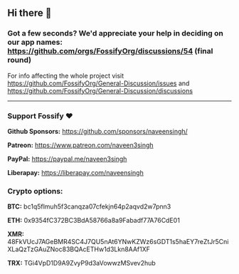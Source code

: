 ## Hi there 👋

### Got a few seconds? We'd appreciate your help in deciding on our app names: https://github.com/orgs/FossifyOrg/discussions/54 (final round)

For info affecting the whole project visit https://github.com/FossifyOrg/General-Discussion/issues and https://github.com/FossifyOrg/General-Discussion/discussions

---

### Support Fossify :heart:
**Github Sponsors:** https://github.com/sponsors/naveensingh/

**Patreon:** https://www.patreon.com/naveen3singh

**PayPal:** https://paypal.me/naveen3singh

**Liberapay:** https://liberapay.com/naveensingh

### Crypto options:

**BTC:** bc1q5flmuh5f3canqza07cfekjn64p2aqvd2w7pnn3

**ETH:** 0x9354fC372BC3BdA58766a8a9Fabadf77A76CdE01

**XMR:** 48FkVUcJ7AGeBMR4SC4J7QU5nAt6YNwKZWz6sGDT1s5haEY7reZtJr5CniXLaQzTzGAuZNoc83BQAcETHw1d3Lkn8AAf1XF

**TRX:** TGi4VpD1D9A9ZvyP9d3aVowwzMSvev2hub
